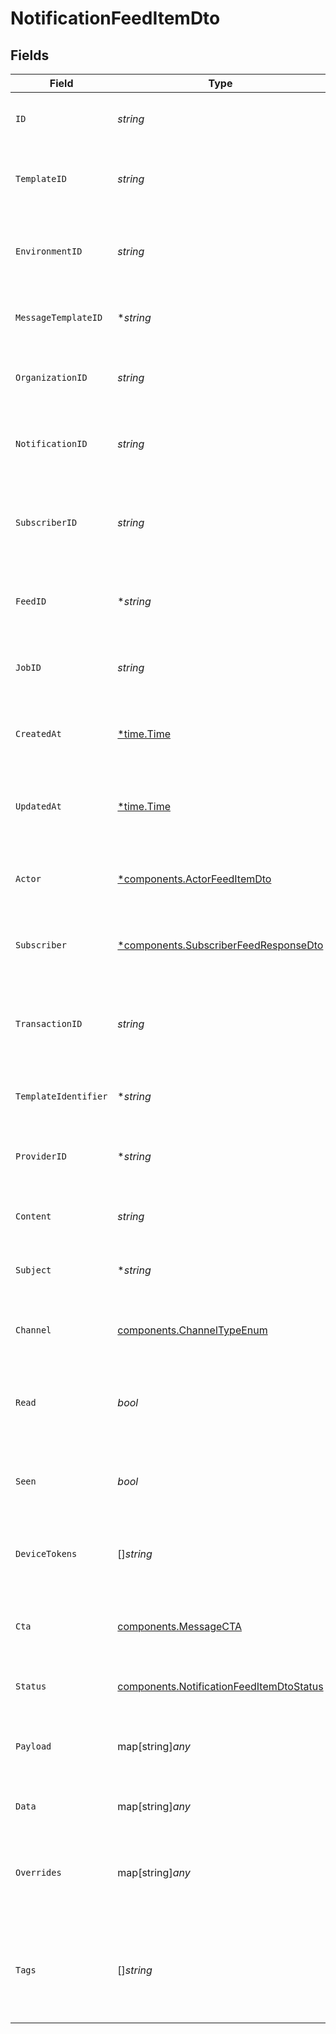 # NotificationFeedItemDto


## Fields

| Field                                                                                                | Type                                                                                                 | Required                                                                                             | Description                                                                                          | Example                                                                                              |
| ---------------------------------------------------------------------------------------------------- | ---------------------------------------------------------------------------------------------------- | ---------------------------------------------------------------------------------------------------- | ---------------------------------------------------------------------------------------------------- | ---------------------------------------------------------------------------------------------------- |
| `ID`                                                                                                 | *string*                                                                                             | :heavy_check_mark:                                                                                   | Unique identifier for the notification.                                                              | 615c1f2f9b0c5b001f8e4e3b                                                                             |
| `TemplateID`                                                                                         | *string*                                                                                             | :heavy_check_mark:                                                                                   | Identifier for the template used to generate the notification.                                       | template_12345                                                                                       |
| `EnvironmentID`                                                                                      | *string*                                                                                             | :heavy_check_mark:                                                                                   | Identifier for the environment where the notification is sent.                                       | env_67890                                                                                            |
| `MessageTemplateID`                                                                                  | **string*                                                                                            | :heavy_minus_sign:                                                                                   | Identifier for the message template used.                                                            | message_template_54321                                                                               |
| `OrganizationID`                                                                                     | *string*                                                                                             | :heavy_check_mark:                                                                                   | Identifier for the organization sending the notification.                                            | org_98765                                                                                            |
| `NotificationID`                                                                                     | *string*                                                                                             | :heavy_check_mark:                                                                                   | Unique identifier for the notification instance.                                                     | notification_123456                                                                                  |
| `SubscriberID`                                                                                       | *string*                                                                                             | :heavy_check_mark:                                                                                   | Unique identifier for the subscriber receiving the notification.                                     | subscriber_112233                                                                                    |
| `FeedID`                                                                                             | **string*                                                                                            | :heavy_minus_sign:                                                                                   | Identifier for the feed associated with the notification.                                            | feed_445566                                                                                          |
| `JobID`                                                                                              | *string*                                                                                             | :heavy_check_mark:                                                                                   | Identifier for the job that triggered the notification.                                              | job_778899                                                                                           |
| `CreatedAt`                                                                                          | [*time.Time](https://pkg.go.dev/time#Time)                                                           | :heavy_minus_sign:                                                                                   | Timestamp indicating when the notification was created.                                              | 2024-12-10T10:10:59.639Z                                                                             |
| `UpdatedAt`                                                                                          | [*time.Time](https://pkg.go.dev/time#Time)                                                           | :heavy_minus_sign:                                                                                   | Timestamp indicating when the notification was last updated.                                         | 2024-12-10T10:10:59.639Z                                                                             |
| `Actor`                                                                                              | [*components.ActorFeedItemDto](../../models/components/actorfeeditemdto.md)                          | :heavy_minus_sign:                                                                                   | Actor details related to the notification, if applicable.                                            |                                                                                                      |
| `Subscriber`                                                                                         | [*components.SubscriberFeedResponseDto](../../models/components/subscriberfeedresponsedto.md)        | :heavy_minus_sign:                                                                                   | Subscriber details associated with this notification.                                                |                                                                                                      |
| `TransactionID`                                                                                      | *string*                                                                                             | :heavy_check_mark:                                                                                   | Unique identifier for the transaction associated with the notification.                              | transaction_123456                                                                                   |
| `TemplateIdentifier`                                                                                 | **string*                                                                                            | :heavy_minus_sign:                                                                                   | Identifier for the template used, if applicable.                                                     | template_abcdef                                                                                      |
| `ProviderID`                                                                                         | **string*                                                                                            | :heavy_minus_sign:                                                                                   | Identifier for the provider that sends the notification.                                             | provider_xyz                                                                                         |
| `Content`                                                                                            | *string*                                                                                             | :heavy_check_mark:                                                                                   | The main content of the notification.                                                                | This is a test notification content.                                                                 |
| `Subject`                                                                                            | **string*                                                                                            | :heavy_minus_sign:                                                                                   | The subject line for email notifications, if applicable.                                             | Test Notification Subject                                                                            |
| `Channel`                                                                                            | [components.ChannelTypeEnum](../../models/components/channeltypeenum.md)                             | :heavy_check_mark:                                                                                   | Channel type through which the message is sent                                                       |                                                                                                      |
| `Read`                                                                                               | *bool*                                                                                               | :heavy_check_mark:                                                                                   | Indicates whether the notification has been read by the subscriber.                                  | false                                                                                                |
| `Seen`                                                                                               | *bool*                                                                                               | :heavy_check_mark:                                                                                   | Indicates whether the notification has been seen by the subscriber.                                  | true                                                                                                 |
| `DeviceTokens`                                                                                       | []*string*                                                                                           | :heavy_minus_sign:                                                                                   | Device tokens for push notifications, if applicable.                                                 | [<br/>"token1",<br/>"token2"<br/>]                                                                   |
| `Cta`                                                                                                | [components.MessageCTA](../../models/components/messagecta.md)                                       | :heavy_check_mark:                                                                                   | Call-to-action information associated with the notification.                                         |                                                                                                      |
| `Status`                                                                                             | [components.NotificationFeedItemDtoStatus](../../models/components/notificationfeeditemdtostatus.md) | :heavy_check_mark:                                                                                   | Current status of the notification.                                                                  | sent                                                                                                 |
| `Payload`                                                                                            | map[string]*any*                                                                                     | :heavy_minus_sign:                                                                                   | The payload that was used to send the notification trigger.                                          | {<br/>"key": "value"<br/>}                                                                           |
| `Data`                                                                                               | map[string]*any*                                                                                     | :heavy_minus_sign:                                                                                   | The data sent with the notification.                                                                 | {<br/>"key": "value"<br/>}                                                                           |
| `Overrides`                                                                                          | map[string]*any*                                                                                     | :heavy_minus_sign:                                                                                   | Provider-specific overrides used when triggering the notification.                                   | {<br/>"overrideKey": "overrideValue"<br/>}                                                           |
| `Tags`                                                                                               | []*string*                                                                                           | :heavy_minus_sign:                                                                                   | Tags associated with the workflow that triggered the notification.                                   | [<br/>"tag1",<br/>"tag2"<br/>]                                                                       |